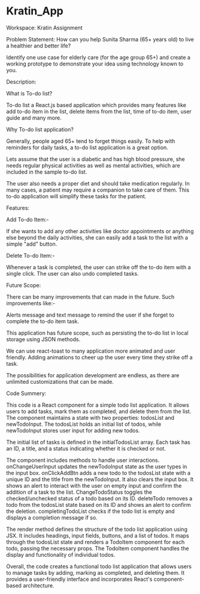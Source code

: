 # Kratin_App

Workspace: Kratin Assignment

Problem Statement: How can you help Sunita Sharma (65+ years old) to live a healthier and better life?

Identify one use case for elderly care (for the age group 65+) and create a working prototype to demonstrate your idea using technology known to you.

Description:

What is To-do list?

To-do list a React.js based application which provides many features like add to-do item in the list, delete items from the list, time of to-do item, user guide and many more.

Why To-do list application?

Generally, people aged 65+ tend to forget things easily. To help with reminders for daily tasks, a to-do list application is a great option.

Lets assume that the user is a diabetic and has high blood pressure, she needs regular physical activities as well as mental activities, which are included in the sample to-do list.

The user also needs a proper diet and should take medication regularly. In many cases, a patient may require a companion to take care of them. This to-do application will simplify these tasks for the patient.

Features:

Add To-do Item:-

If she wants to add any other activities like doctor appointments or anything else beyond the daily activities, she can easily add a task to the list with a simple "add" button.

Delete To-do Item:-


Whenever a task is completed, the user can strike off the to-do item with a single click. The user can also undo completed tasks.


Future Scope:

There can be many improvements that can made in the future. Such improvements like:-

Alerts message and text message to remind the user if she forget to complete the to-do item task.

This application has future scope, such as persisting the to-do list in local storage using JSON methods.

We can use react-toast to many application more animated and user friendly. Adding animations to cheer up the user every time they strike off a task.

The possibilities for application development are endless, as there are unlimited customizations that can be made.

Code Summery:

This code is a React component for a simple todo list application. It allows users to add tasks, mark them as completed, and delete them from the list. The component maintains a state with two properties: todosList and newTodoInput. The todosList holds an initial list of todos, while newTodoInput stores user input for adding new todos.

The initial list of tasks is defined in the initialTodosList array. Each task has an ID, a title, and a status indicating whether it is checked or not.

The component includes methods to handle user interactions. onChangeUserInput updates the newTodoInput state as the user types in the input box. onClickAddBtn adds a new todo to the todosList state with a unique ID and the title from the newTodoInput. It also clears the input box. It shows an alert to interact with the user on empty input and confirm the addition of a task to the list. ChangeTodoStatus toggles the checked/unchecked status of a todo based on its ID. deleteTodo removes a todo from the todosList state based on its ID and shows an alert to confirm the deletion. completingTodoList checks if the todo list is empty and displays a completion message if so.

The render method defines the structure of the todo list application using JSX. It includes headings, input fields, buttons, and a list of todos. It maps through the todosList state and renders a TodoItem component for each todo, passing the necessary props. The TodoItem component handles the display and functionality of individual todos.

Overall, the code creates a functional todo list application that allows users to manage tasks by adding, marking as completed, and deleting them. It provides a user-friendly interface and incorporates React's component-based architecture.
